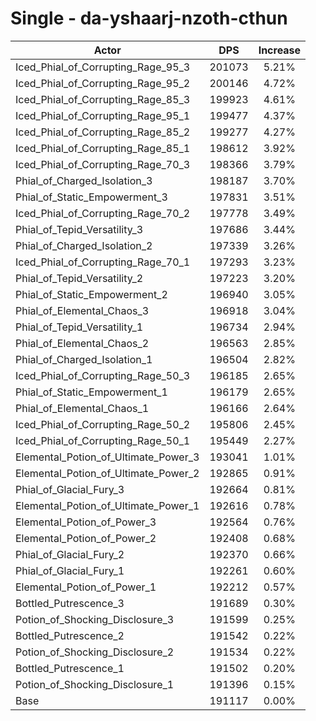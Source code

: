 # Single - da-yshaarj-nzoth-cthun
| Actor | DPS | Increase |
|---|:---:|:---:|
|Iced_Phial_of_Corrupting_Rage_95_3|201073|5.21%|
|Iced_Phial_of_Corrupting_Rage_95_2|200146|4.72%|
|Iced_Phial_of_Corrupting_Rage_85_3|199923|4.61%|
|Iced_Phial_of_Corrupting_Rage_95_1|199477|4.37%|
|Iced_Phial_of_Corrupting_Rage_85_2|199277|4.27%|
|Iced_Phial_of_Corrupting_Rage_85_1|198612|3.92%|
|Iced_Phial_of_Corrupting_Rage_70_3|198366|3.79%|
|Phial_of_Charged_Isolation_3|198187|3.70%|
|Phial_of_Static_Empowerment_3|197831|3.51%|
|Iced_Phial_of_Corrupting_Rage_70_2|197778|3.49%|
|Phial_of_Tepid_Versatility_3|197686|3.44%|
|Phial_of_Charged_Isolation_2|197339|3.26%|
|Iced_Phial_of_Corrupting_Rage_70_1|197293|3.23%|
|Phial_of_Tepid_Versatility_2|197223|3.20%|
|Phial_of_Static_Empowerment_2|196940|3.05%|
|Phial_of_Elemental_Chaos_3|196918|3.04%|
|Phial_of_Tepid_Versatility_1|196734|2.94%|
|Phial_of_Elemental_Chaos_2|196563|2.85%|
|Phial_of_Charged_Isolation_1|196504|2.82%|
|Iced_Phial_of_Corrupting_Rage_50_3|196185|2.65%|
|Phial_of_Static_Empowerment_1|196179|2.65%|
|Phial_of_Elemental_Chaos_1|196166|2.64%|
|Iced_Phial_of_Corrupting_Rage_50_2|195806|2.45%|
|Iced_Phial_of_Corrupting_Rage_50_1|195449|2.27%|
|Elemental_Potion_of_Ultimate_Power_3|193041|1.01%|
|Elemental_Potion_of_Ultimate_Power_2|192865|0.91%|
|Phial_of_Glacial_Fury_3|192664|0.81%|
|Elemental_Potion_of_Ultimate_Power_1|192616|0.78%|
|Elemental_Potion_of_Power_3|192564|0.76%|
|Elemental_Potion_of_Power_2|192408|0.68%|
|Phial_of_Glacial_Fury_2|192370|0.66%|
|Phial_of_Glacial_Fury_1|192261|0.60%|
|Elemental_Potion_of_Power_1|192212|0.57%|
|Bottled_Putrescence_3|191689|0.30%|
|Potion_of_Shocking_Disclosure_3|191599|0.25%|
|Bottled_Putrescence_2|191542|0.22%|
|Potion_of_Shocking_Disclosure_2|191534|0.22%|
|Bottled_Putrescence_1|191502|0.20%|
|Potion_of_Shocking_Disclosure_1|191396|0.15%|
|Base|191117|0.00%|
